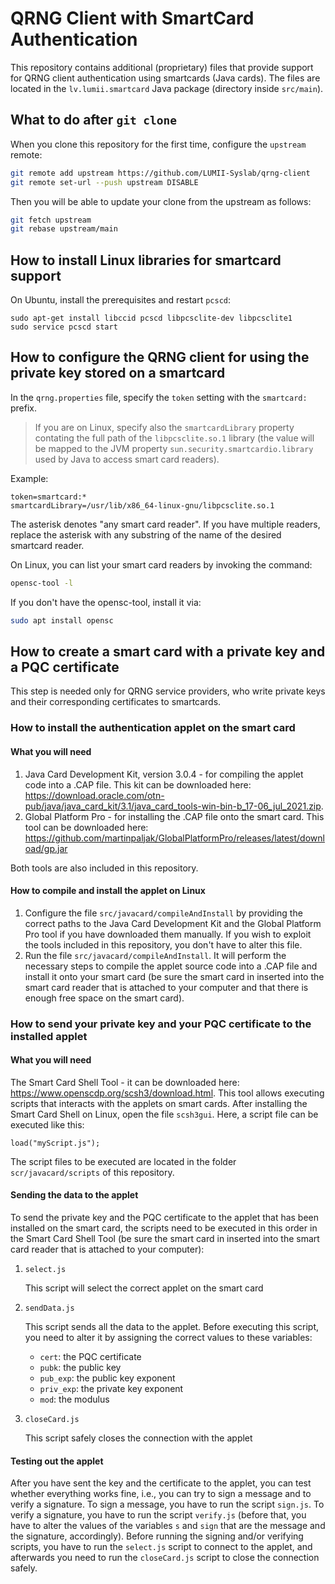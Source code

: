 # QRNG Client with SmartCard Authentication

This repository contains additional (proprietary) files that provide support for QRNG client authentication using smartcards (Java cards). The files are located in the `lv.lumii.smartcard` Java package (directory inside `src/main`).

## What to do after `git clone`

When you clone this repository for the first time, configure the `upstream` remote:

```bash
git remote add upstream https://github.com/LUMII-Syslab/qrng-client
git remote set-url --push upstream DISABLE
```

Then you will be able to update your clone from the upstream as follows:

```bash
git fetch upstream
git rebase upstream/main
```

## How to install Linux libraries for smartcard support

On Ubuntu, install the prerequisites and restart `pcscd`:

```
sudo apt-get install libccid pcscd libpcsclite-dev libpcsclite1
sudo service pcscd start
```

## How to configure the QRNG client for using the private key stored on a smartcard

In the `qrng.properties` file, specify the `token` setting with the `smartcard:` prefix. 

> If you are on Linux, specify also the `smartcardLibrary` property contating the full path of the `libpcsclite.so.1` library  (the value will be mapped to the JVM property `sun.security.smartcardio.library` used by Java to access smart card readers).

Example:

```
token=smartcard:*
smartcardLibrary=/usr/lib/x86_64-linux-gnu/libpcsclite.so.1
```

The asterisk denotes "any smart card reader". If you have multiple readers, replace the asterisk with any substring of the name of the desired smartcard reader.

On Linux, you can list your smart card readers by invoking the command:

```bash
opensc-tool -l
```

If you don't have the opensc-tool, install it via:

```bash
sudo apt install opensc
```

## How to create a smart card with a private key and a PQC certificate

This step is needed only for QRNG service providers, who write private keys and their corresponding certificates to smartcards.

### How to install the authentication applet on the smart card

#### What you will need

1. Java Card Development Kit, version 3.0.4 - for compiling the applet code into a .CAP file. This kit can be downloaded here: https://download.oracle.com/otn-pub/java/java_card_kit/3.1/java_card_tools-win-bin-b_17-06_jul_2021.zip.
2. Global Platform Pro - for installing the .CAP file onto the smart card. This tool can be downloaded here: https://github.com/martinpaljak/GlobalPlatformPro/releases/latest/download/gp.jar

Both tools are also included in this repository.

#### How to compile and install the applet on Linux

1. Configure the file `src/javacard/compileAndInstall` by providing the correct paths to the Java Card Development Kit and the Global Platform Pro tool if you have downloaded them manually. If you wish to exploit the tools included in this repository, you don't have to alter this file.
2. Run the file `src/javacard/compileAndInstall`. It will perform the necessary steps to compile the applet source code into a .CAP file and install it onto your smart card (be sure the smart card in inserted into the smart card reader that is attached to your computer and that there is enough free space on the smart card).

### How to send your private key and your PQC certificate to the installed applet

#### What you will need

The Smart Card Shell Tool - it can be downloaded here: https://www.openscdp.org/scsh3/download.html. This tool allows executing scripts that interacts with the applets on smart cards. After installing the Smart Card Shell on Linux, open the file `scsh3gui`. Here, a script file can be executed like this:

`load("myScript.js");`

The script files to be executed are located in the folder `scr/javacard/scripts` of this repository.

#### Sending the data to the applet

To send the private key and the PQC certificate to the applet that has been installed on the smart card, the scripts need to be executed in this order in the Smart Card Shell Tool (be sure the smart card in inserted into the smart card reader that is attached to your computer):

1. `select.js`

   This script will select the correct applet on the smart card

2. `sendData.js`

   This script sends all the data to the applet. Before executing this script, you need to alter it by assigning the correct values to these variables:

   - `cert`: the PQC certificate
   - `pubk`: the public key
   - `pub_exp`: the public key exponent
   - `priv_exp`: the private key exponent
   - `mod`: the modulus

3. `closeCard.js`

   This script safely closes the connection with the applet

#### Testing out the applet

After you have sent the key and the certificate to the applet, you can test whether everything works fine, i.e., you can try to sign a message and to verify a signature. To sign a message, you have to run the script `sign.js`. To verify a signature, you have to run the script `verify.js` (before that, you have to alter the values of the variables `s` and `sign` that are the message and the signature, accordingly). Before running the signing and/or verifying scripts, you have to run the `select.js` script to connect to the applet, and afterwards you need to run the `closeCard.js` script to close the connection safely.

